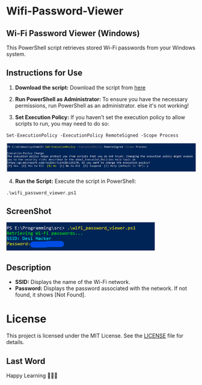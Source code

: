 # Wifi-Password-Viewer

## Wi-Fi Password Viewer (Windows)
This PowerShell script retrieves stored Wi-Fi passwords from your Windows system.


## Instructions for Use
1. **Download the script:**
Download the script from [here]()

3. **Run PowerShell as Administrator:** 
To ensure you have the necessary permissions, run PowerShell as an administrator. else it's not working!

5. **Set Execution Policy:** 
If you haven’t set the execution policy to allow scripts to run, you may need to do so:
```
Set-ExecutionPolicy -ExecutionPolicy RemoteSigned -Scope Process
```
  <img src="./images/execute permission.png" alt="execute permission">

4. **Run the Script:**
Execute the script in PowerShell:
```
.\wifi_password_viewer.ps1
```

## ScreenShot
<img src="./images/wifi.png" alt="Show wifi passsword ">

## Description
- **SSID:** Displays the name of the Wi-Fi network.
- **Password:** Displays the password associated with the network. If not found, it shows [Not Found].


# License

This project is licensed under the MIT License. See the [LICENSE](LICENSE.md) file for details.


## Last Word 
Happy Learning 🎉📩💖

